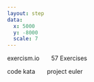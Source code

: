 ```yaml
---
layout: step
data:
  x: 5000
  y: -8000
  scale: 7
---
```


exercism.io &nbsp;  &nbsp;  &nbsp; 57 Exercises

code kata   &nbsp;  &nbsp; &nbsp; project euler

